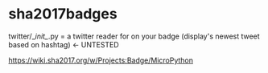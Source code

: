 # sha2017badges

twitter/\__init\__.py = a twitter reader for on your badge (display's newest tweet based on hashtag) <- UNTESTED


https://wiki.sha2017.org/w/Projects:Badge/MicroPython
